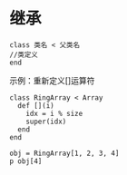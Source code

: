 # 继承
```
class 类名 < 父类名
//类定义
end
```

示例：重新定义[]运算符
```
class RingArray < Array
  def [](i)
    idx = i % size
    super(idx)
  end
end

obj = RingArray[1, 2, 3, 4]
p obj[4]
```